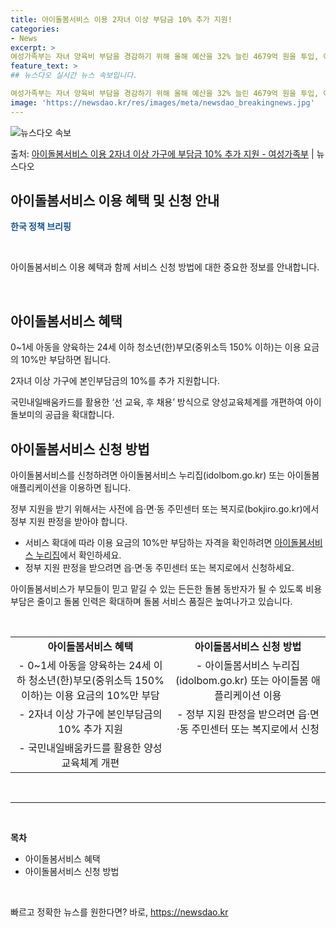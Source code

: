 ```yaml
---
title: 아이돌봄서비스 이용 2자녀 이상 부담금 10% 추가 지원!
categories:
- News
excerpt: >
여성가족부는 자녀 양육비 부담을 경감하기 위해 올해 예산을 32% 늘린 4679억 원을 투입, 아이돌봄서비스…
feature_text: >
## 뉴스다오 실시간 뉴스 속보입니다.

여성가족부는 자녀 양육비 부담을 경감하기 위해 올해 예산을 32% 늘린 4679억 원을 투입, 아이돌봄서비스…
image: 'https://newsdao.kr/res/images/meta/newsdao_breakingnews.jpg'
---
```


![뉴스다오 속보](https://newsdao.kr/res/images/meta/newsdao_breakingnews.jpg)

<p>출처: <a href="https://newsdao.kr/2916" rel="dofollow">아이돌봄서비스 이용 2자녀 이상 가구에 부담금 10% 추가 지원 - 여성가족부</a> | 뉴스다오</p>

<h2 data-ke-size="size26">아이돌봄서비스 이용 혜택 및 신청 안내</h2>
<p data-ke-size="size16"><b><span style="color: #1a5490;">한국 정책 브리핑</span></b></p>
<p data-ke-size="size16">&nbsp;</p>
아이돌봄서비스 이용 혜택과 함께 서비스 신청 방법에 대한 중요한 정보를 안내합니다.
<p data-ke-size="size16">&nbsp;</p>

<h2 data-ke-size="size24">아이돌봄서비스 혜택</h2>
<p data-ke-size="size16">0~1세 아동을 양육하는 24세 이하 청소년(한)부모(중위소득 150% 이하)는 이용 요금의 10%만 부담하면 됩니다.</p>
<p data-ke-size="size16">2자녀 이상 가구에 본인부담금의 10%를 추가 지원합니다.</p>
<p data-ke-size="size16">국민내일배움카드를 활용한 ‘선 교육, 후 채용’ 방식으로 양성교육체계를 개편하여 아이돌보미의 공급을 확대합니다.</p>

<h2 data-ke-size="size24">아이돌봄서비스 신청 방법</h2>
<p data-ke-size="size16">아이돌봄서비스를 신청하려면 아이돌봄서비스 누리집(idolbom.go.kr) 또는 아이돌봄 애플리케이션을 이용하면 됩니다.</p>
<p data-ke-size="size16">정부 지원을 받기 위해서는 사전에 읍·면·동 주민센터 또는 복지로(bokjiro.go.kr)에서 정부 지원 판정을 받아야 합니다.</p>

<ul>
	<li>서비스 확대에 따라 이용 요금의 10%만 부담하는 자격을 확인하려면 <a href="https://idolbom.go.kr" target="_blank" rel="nofollow">아이돌봄서비스 누리집</a>에서 확인하세요.</li>
	<li>정부 지원 판정을 받으려면 읍·면·동 주민센터 또는 복지로에서 신청하세요.</li>
</ul>
<p data-ke-size="size16">아이돌봄서비스가 부모들이 믿고 맡길 수 있는 든든한 돌봄 동반자가 될 수 있도록 비용 부담은 줄이고 돌봄 인력은 확대하며 돌봄 서비스 품질은 높여나가고 있습니다.</p>
<p data-ke-size="size16">&nbsp;</p>
<table>
	<tbody>
		<tr>
			<td style="text-align: center; height: 17px;"><b>아이돌봄서비스 혜택</b></td>
			<td style="text-align: center; height: 17px;"><b>아이돌봄서비스 신청 방법</b></td>
		</tr>
		<tr>
			<td style="text-align: center; height: 17px;">- 0~1세 아동을 양육하는 24세 이하 청소년(한)부모(중위소득 150% 이하)는 이용 요금의 10%만 부담</td>
			<td style="text-align: center; height: 17px;">- 아이돌봄서비스 누리집(idolbom.go.kr) 또는 아이돌봄 애플리케이션 이용</td>
		</tr>
		<tr>
			<td style="text-align: center; height: 17px;">- 2자녀 이상 가구에 본인부담금의 10% 추가 지원</td>
			<td style="text-align: center; height: 17px;">- 정부 지원 판정을 받으려면 읍·면·동 주민센터 또는 복지로에서 신청</td>
		</tr>
		<tr>
			<td style="text-align: center; height: 17px;">- 국민내일배움카드를 활용한 양성교육체계 개편</td>
			<td colspan="1" rowspan="1" style="text-align: center;">&nbsp;</td>
		</tr>
	</tbody>
</table>
<p data-ke-size="size16">&nbsp;</p>
<hr>
<p data-ke-size="size16">&nbsp;</p>
<b>목차</b>
<ul>
	<li>아이돌봄서비스 혜택</li>
	<li>아이돌봄서비스 신청 방법</li>
</ul>
<p data-ke-size="size16">&nbsp;</p> 

빠르고 정확한 뉴스를 원한다면? 바로, <a href="https://newsdao.kr" rel="dofollow">https://newsdao.kr</a>


    
